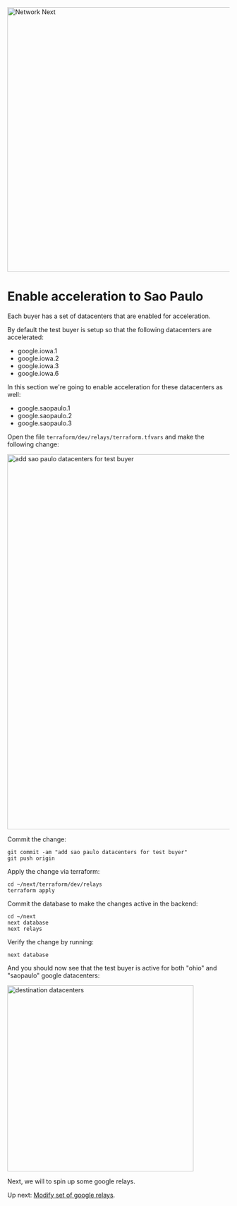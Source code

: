 <img src="https://static.wixstatic.com/media/799fd4_0512b6edaeea4017a35613b4c0e9fc0b~mv2.jpg/v1/fill/w_1200,h_140,al_c,q_80,usm_0.66_1.00_0.01/networknext_logo_colour_black_RGB_tightc.jpg" alt="Network Next" width="600"/>

<br>

# Enable acceleration to Sao Paulo

Each buyer has a set of datacenters that are enabled for acceleration.

By default the test buyer is setup so that the following datacenters are accelerated:

* google.iowa.1
* google.iowa.2
* google.iowa.3
* google.iowa.6

In this section we're going to enable acceleration for these datacenters as well:

* google.saopaulo.1
* google.saopaulo.2
* google.saopaulo.3

Open the file `terraform/dev/relays/terraform.tfvars` and make the following change:

<img width="851" alt="add sao paulo datacenters for test buyer" src="https://github.com/user-attachments/assets/83634f32-4b90-42d9-ab00-5db3cbc18874" />

Commit the change:

```console
git commit -am "add sao paulo datacenters for test buyer"
git push origin
```

Apply the change via terraform:

```console
cd ~/next/terraform/dev/relays
terraform apply
```

Commit the database to make the changes active in the backend:

```console
cd ~/next
next database
next relays
```

Verify the change by running:

```console
next database
```

And you should now see that the test buyer is active for both "ohio" and "saopaulo" google datacenters:

<img width="422" alt="destination datacenters" src="https://github.com/user-attachments/assets/b85f883f-84e9-4a86-8c56-349716661c9f" />

Next, we will to spin up some google relays.

Up next: [Modify set of google relays](modify_set_of_google_relays.md).
